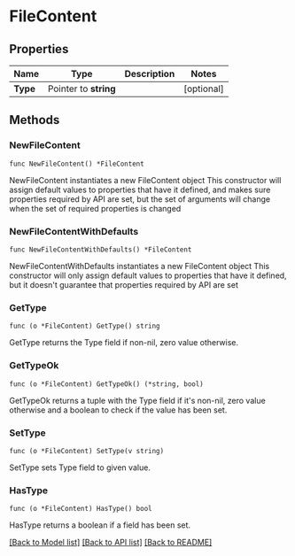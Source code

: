 # FileContent

## Properties

Name | Type | Description | Notes
------------ | ------------- | ------------- | -------------
**Type** | Pointer to **string** |  | [optional] 

## Methods

### NewFileContent

`func NewFileContent() *FileContent`

NewFileContent instantiates a new FileContent object
This constructor will assign default values to properties that have it defined,
and makes sure properties required by API are set, but the set of arguments
will change when the set of required properties is changed

### NewFileContentWithDefaults

`func NewFileContentWithDefaults() *FileContent`

NewFileContentWithDefaults instantiates a new FileContent object
This constructor will only assign default values to properties that have it defined,
but it doesn't guarantee that properties required by API are set

### GetType

`func (o *FileContent) GetType() string`

GetType returns the Type field if non-nil, zero value otherwise.

### GetTypeOk

`func (o *FileContent) GetTypeOk() (*string, bool)`

GetTypeOk returns a tuple with the Type field if it's non-nil, zero value otherwise
and a boolean to check if the value has been set.

### SetType

`func (o *FileContent) SetType(v string)`

SetType sets Type field to given value.

### HasType

`func (o *FileContent) HasType() bool`

HasType returns a boolean if a field has been set.


[[Back to Model list]](../README.md#documentation-for-models) [[Back to API list]](../README.md#documentation-for-api-endpoints) [[Back to README]](../README.md)


